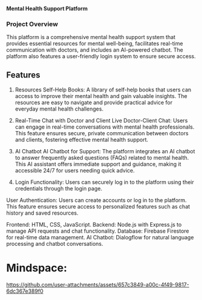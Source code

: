 #### Mental Health Support Platform
### Project Overview
This platform is a comprehensive mental health support system that provides essential resources for mental well-being, facilitates real-time communication with doctors, and includes an AI-powered chatbot. The platform also features a user-friendly login system to ensure secure access.

## Features
1. Resources
Self-Help Books: A library of self-help books that users can access to improve their mental health and gain valuable insights. The resources are easy to navigate and provide practical advice for everyday mental health challenges.

3. Real-Time Chat with Doctor and Client
Live Doctor-Client Chat: Users can engage in real-time conversations with mental health professionals. This feature ensures secure, private communication between doctors and clients, fostering effective mental health support.
4. AI Chatbot
AI Chatbot for Support: The platform integrates an AI chatbot to answer frequently asked questions (FAQs) related to mental health. This AI assistant offers immediate support and guidance, making it accessible 24/7 for users needing quick advice.
5. Login Functionality: Users can securely log in to the platform using their credentials through the login page.

User Authentication: Users can create accounts or log in to the platform. This feature ensures secure access to personalized features such as chat history and saved resources.


Frontend: HTML, CSS, JavaScript.
Backend: Node.js with Express.js to manage API requests and chat functionality.
Database: Firebase Firestore for real-time data management.
AI Chatbot: Dialogflow for natural language processing and chatbot conversations.

# Mindspace:
https://github.com/user-attachments/assets/657c3849-a00c-4f49-9817-6dc367e389f0
